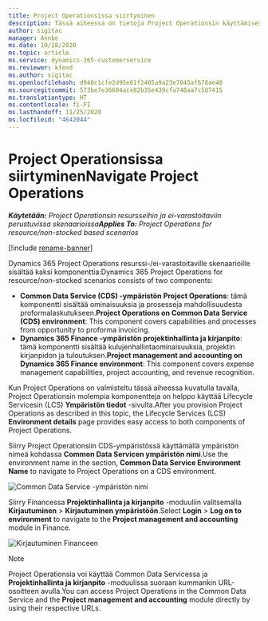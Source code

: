 ```yaml
---
title: Project Operationsissa siirtyminen
description: Tässä aiheessa on tietoja Project Operationsin käyttämisestä Lifecycle Servicesessa.
author: sigitac
manager: Annbe
ms.date: 10/28/2020
ms.topic: article
ms.service: dynamics-365-customerservice
ms.reviewer: kfend
ms.author: sigitac
ms.openlocfilehash: d948c1cfe2d95e61f2405a9a23e7045af678ae40
ms.sourcegitcommit: 573be7e36604ace82b35e439cfa748aa7c587415
ms.translationtype: HT
ms.contentlocale: fi-FI
ms.lasthandoff: 11/25/2020
ms.locfileid: "4642044"
---
```

# <a name="navigate-project-operations"></a><span data-ttu-id="bf5e8-103">Project Operationsissa siirtyminen</span><span class="sxs-lookup"><span data-stu-id="bf5e8-103">Navigate Project Operations</span></span>

<span data-ttu-id="bf5e8-104">_**Käytetään:** Project Operationsin resursseihin ja ei-varastoitaviin perustuvissa skenaarioissa_</span><span class="sxs-lookup"><span data-stu-id="bf5e8-104">_**Applies To:** Project Operations for resource/non-stocked based scenarios_</span></span>

[!include [rename-banner](~/includes/cc-data-platform-banner.md)]

<span data-ttu-id="bf5e8-105">Dynamics 365 Project Operations resurssi-/ei-varastoitaville skenaarioille sisältää kaksi komponenttia:</span><span class="sxs-lookup"><span data-stu-id="bf5e8-105">Dynamics 365 Project Operations for resource/non-stocked scenarios consists of two components:</span></span> 

 - <span data-ttu-id="bf5e8-106">**Common Data Service (CDS) -ympäristön Project Operations**: tämä komponentti sisältää ominaisuuksia ja prosesseja mahdollisuudesta proformalaskutukseen.</span><span class="sxs-lookup"><span data-stu-id="bf5e8-106">**Project Operations on Common Data Service (CDS) environment**: This component covers capabilities and processes from opportunity to proforma invoicing.</span></span> 
 - <span data-ttu-id="bf5e8-107">**Dynamics 365 Finance -ympäristön projektinhallinta ja kirjanpito**: tämä komponentti sisältää kulujenhallintaominaisuuksia, projektin kirjanpidon ja tuloutuksen.</span><span class="sxs-lookup"><span data-stu-id="bf5e8-107">**Project management and accounting on Dynamics 365 Finance environment**: This component covers expense management capabilities, project accounting, and revenue recognition.</span></span> 

<span data-ttu-id="bf5e8-108">Kun Project Operations on valmisteltu tässä aiheessa kuvatulla tavalla, Project Operationsin molempia komponentteja on helppo käyttää Lifecycle Servicesin (LCS) **Ympäristön tiedot** -sivulta.</span><span class="sxs-lookup"><span data-stu-id="bf5e8-108">After you provision Project Operations as described in this topic, the Lifecycle Services (LCS) **Environment details** page provides easy access to both components of Project Operations.</span></span>  

<span data-ttu-id="bf5e8-109">Siirry Project Operationsiin CDS-ympäristössä käyttämällä ympäristön nimeä kohdassa **Common Data Servicen ympäristön nimi**.</span><span class="sxs-lookup"><span data-stu-id="bf5e8-109">Use the environment name in the section, **Common Data Service Environment Name** to navigate to Project Operations on a CDS environment.</span></span> 

  ![Common Data Service -ympäristön nimi](./media/environment-name.PNG)

<span data-ttu-id="bf5e8-111">Siirry Financessa **Projektinhallinta ja kirjanpito** -moduuliin valitsemalla **Kirjautuminen** > **Kirjautuminen ympäristöön**.</span><span class="sxs-lookup"><span data-stu-id="bf5e8-111">Select **Login** > **Log on to environment** to navigate to the **Project management and accounting** module in Finance.</span></span>  

   ![Kirjautuminen Financeen](./media/environment-login.PNG)

> [!NOTE]
> <span data-ttu-id="bf5e8-113">Project Operationsia voi käyttää Common Data Servicessa ja **Projektinhallinta ja kirjanpito** -moduulissa suoraan kummankin URL-osoitteen avulla.</span><span class="sxs-lookup"><span data-stu-id="bf5e8-113">You can access Project Operations in the Common Data Service and the **Project management and accounting** module directly by using their respective URLs.</span></span> 
